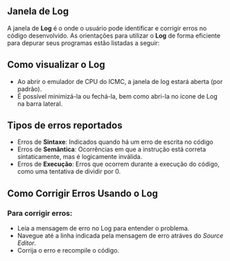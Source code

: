 ## Janela de Log 
A janela de **Log** é o onde o usuário pode identificar e corrigir erros no código desenvolvido. As orientações para utilizar o **Log** de forma eficiente para depurar seus programas estão listadas a seguir: 

## Como visualizar o Log

- Ao abrir o emulador de CPU do ICMC, a janela de log estará aberta (por padrão).
- É possível minimizá-la ou fechá-la, bem como abri-la no ícone de Log na barra lateral.

## Tipos de erros reportados 

- Erros de **Sintaxe**: Indicados quando há um erro de escrita no código
- Erros de **Semântica**: Ocorrências em que a instrução está correta sintaticamente, mas é logicamente inválida.
- Erros de **Execução**: Erros que ocorrem durante a execução do código, como uma tentativa de dividir por 0. 

## Como Corrigir Erros Usando o Log 
### Para corrigir erros:
- Leia a mensagem de erro no Log para entender o problema. 
- Navegue até a linha indicada pela mensagem de erro atráves do *Source Editor*.
- Corrija o erro e recompile o código. 